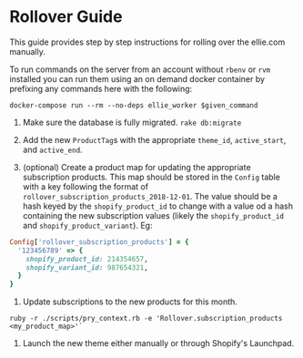 # Rollover Guide

This guide provides step by step instructions for rolling over the ellie.com
manually.

To run commands on the server from an account without `rbenv` or `rvm` installed
you can run them using an on demand docker container by prefixing any commands
here with the following:

```shell
docker-compose run --rm --no-deps ellie_worker $given_command
```

1. Make sure the database is fully migrated. `rake db:migrate`

1. Add the new `ProductTag`s with the appropriate `theme_id`, `active_start`,
   and `active_end`.

1. (optional) Create a product map for updating the appropriate subscription
products. This map should be stored in the `Config` table with a key following
the format of `rollover_subscription_products_2018-12-01`. The value should be a
hash keyed by the `shopify_product_id` to change with a value od a hash
containing the new subscription values (likely the `shopify_product_id` and
`shopify_product_variant`). Eg:
```ruby
Config['rollover_subscription_products'] = {
  '123456789' => {
    shopify_product_id: 214354657,
    shopify_variant_id: 987654321,
  }
}
```

1. Update subscriptions to the new products for this month.
```shell
ruby -r ./scripts/pry_context.rb -e 'Rollover.subscription_products
<my_product_map>'`
```

1. Launch the new theme either manually or through Shopify's Launchpad.
